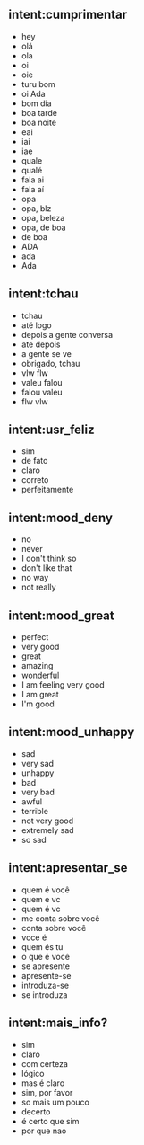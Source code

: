 ## intent:cumprimentar
- hey
- olá
- ola
- oi
- oie
- turu bom 
- oi Ada
- bom dia
- boa tarde
- boa noite
- eai
- iai
- iae
- quale
- qualé
- fala ai
- fala aí
- opa
- opa, blz
- opa, beleza
- opa, de boa
- de boa
- ADA
- ada
- Ada

## intent:tchau
- tchau
- até logo
- depois a gente conversa
- ate depois
- a gente se ve
- obrigado, tchau
- vlw flw
- valeu falou
- falou valeu
- flw vlw

## intent:usr_feliz
- sim
- de fato
- claro
- correto
- perfeitamente

## intent:mood_deny
- no
- never
- I don't think so
- don't like that
- no way
- not really

## intent:mood_great
- perfect
- very good
- great
- amazing
- wonderful
- I am feeling very good
- I am great
- I'm good

## intent:mood_unhappy
- sad
- very sad
- unhappy
- bad
- very bad
- awful
- terrible
- not very good
- extremely sad
- so sad

## intent:apresentar_se
- quem é você
- quem e vc
- quem é vc
- me conta sobre você
- conta sobre você
- voce é
- quem és tu
- o que é você
- se apresente
- apresente-se
- introduza-se
- se introduza

## intent:mais_info?
- sim
- claro
- com certeza
- lógico
- mas é claro
- sim, por favor
- so mais um pouco
- decerto
- é certo que sim
- por que nao

